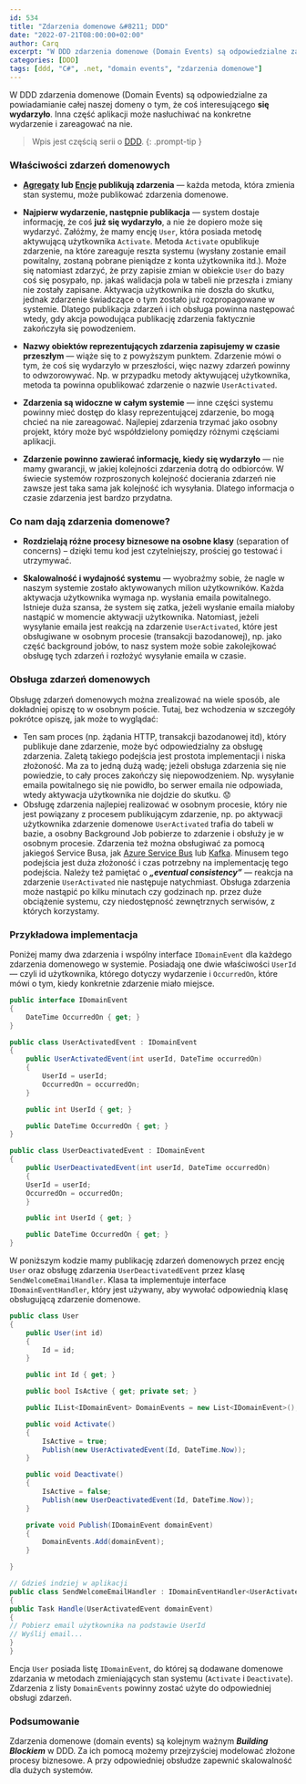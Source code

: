 ```yaml
---
id: 534
title: "Zdarzenia domenowe &#8211; DDD"
date: "2022-07-21T08:00:00+02:00"
author: Carq
excerpt: "W DDD zdarzenia domenowe (Domain Events) są odpowiedzialne za powiadamianie całej naszej domeny o tym, że coś interesującego wydarzyło się. Inna część aplikacji może nasłuchiwać na konkretne wydarzenie i zareagować na nie."
categories: [DDD]
tags: [ddd, "C#", .net, "domain events", "zdarzenia domenowe"]
---
```


W DDD zdarzenia domenowe (Domain Events) są odpowiedzialne za powiadamianie całej naszej domeny o tym, że coś interesującego **się wydarzyło**. Inna część aplikacji może nasłuchiwać na konkretne wydarzenie i zareagować na nie.

<!-- prettier-ignore-start  -->
> Wpis jest częścią serii o [DDD](/ddd/).
{: .prompt-tip }
<!-- prettier-ignore-end  -->

### Właściwości zdarzeń domenowych

- **[Agregaty](/posts/agregat-ddd/) lub [Encje](/posts/encje-podstawy-ddd/) publikują zdarzenia** — każda metoda, która zmienia stan systemu, może publikować zdarzenia domenowe.

- **Najpierw wydarzenie, następnie publikacja** — system dostaje informację, że coś **już się wydarzyło**, a nie że dopiero może się wydarzyć. Załóżmy, że mamy encję `User`, która posiada metodę aktywującą użytkownika `Activate`. Metoda `Activate` opublikuje zdarzenie, na które zareaguje reszta systemu (wysłany zostanie email powitalny, zostaną pobrane pieniądze z konta użytkownika itd.). Może się natomiast zdarzyć, że przy zapisie zmian w obiekcie `User` do bazy coś się posypało, np. jakaś walidacja pola w tabeli nie przeszła i zmiany nie zostały zapisane. Aktywacja użytkownika nie doszła do skutku, jednak zdarzenie świadczące o tym zostało już rozpropagowane w systemie. Dlatego publikacja zdarzeń i ich obsługa powinna następować wtedy, gdy akcja powodująca publikację zdarzenia faktycznie zakończyła się powodzeniem.

- **Nazwy obiektów reprezentujących zdarzenia zapisujemy w czasie przeszłym** — wiąże się to z powyższym punktem. Zdarzenie mówi o tym, że coś się wydarzyło w przeszłości, więc nazwy zdarzeń powinny to odwzorowywać. Np. w przypadku metody aktywującej użytkownika, metoda ta powinna opublikować zdarzenie o nazwie `UserActivated`.

- **Zdarzenia są widoczne w całym systemie** — inne części systemu powinny mieć dostęp do klasy reprezentującej zdarzenie, bo mogą chcieć na nie zareagować. Najlepiej zdarzenia trzymać jako osobny projekt, który może być współdzielony pomiędzy różnymi częściami aplikacji.

- **Zdarzenie powinno zawierać informację, kiedy się wydarzyło** — nie mamy gwarancji, w jakiej kolejności zdarzenia dotrą do odbiorców. W świecie systemów rozproszonych kolejność docierania zdarzeń nie zawsze jest taka sama jak kolejność ich wysyłania. Dlatego informacja o czasie zdarzenia jest bardzo przydatna.

### Co nam dają zdarzenia domenowe?

- **Rozdzielają różne procesy biznesowe na osobne klasy** (separation of concerns) – dzięki temu kod jest czytelniejszy, prościej go testować i utrzymywać.

- **Skalowalność i wydajność systemu** — wyobraźmy sobie, że nagle w naszym systemie zostało aktywowanych milion użytkowników. Każda aktywacja użytkownika wymaga np. wysłania emaila powitalnego. Istnieje duża szansa, że system się zatka, jeżeli wysłanie emaila miałoby nastąpić w momencie aktywacji użytkownika. Natomiast, jeżeli wysyłanie emaila jest reakcją na zdarzenie `UserActivated`, które jest obsługiwane w osobnym procesie (transakcji bazodanowej), np. jako część background jobów, to nasz system może sobie zakolejkować obsługę tych zdarzeń i rozłożyć wysyłanie emaila w czasie.

### Obsługa zdarzeń domenowych

Obsługę zdarzeń domenowych można zrealizować na wiele sposób, ale dokładniej opiszę to w osobnym poście. Tutaj, bez wchodzenia w szczegóły pokrótce opiszę, jak może to wyglądać:

- Ten sam proces (np. żądania HTTP, transakcji bazodanowej itd), który publikuje dane zdarzenie, może być odpowiedzialny za obsługę zdarzenia. Zaletą takiego podejścia jest prostota implementacji i niska złożoność. Ma za to jedną dużą wadę; jeżeli obsługa zdarzenia się nie powiedzie, to cały proces zakończy się niepowodzeniem. Np. wysyłanie emaila powitalnego się nie powidło, bo serwer emaila nie odpowiada, wtedy aktywacja użytkownika nie dojdzie do skutku. 😟
- Obsługę zdarzenia najlepiej realizować w osobnym procesie, który nie jest powiązany z procesem publikującym zdarzenie, np. po aktywacji użytkownika zdarzenie domenowe `UserActivated` trafia do tabeli w bazie, a osobny Background Job pobierze to zdarzenie i obsłuży je w osobnym procesie. Zdarzenia też można obsługiwać za pomocą jakiegoś Service Busa, jak [Azure Service Bus](https://docs.microsoft.com/en-us/azure/service-bus-messaging/service-bus-messaging-overview) lub [Kafka](https://kafka.apache.org/). Minusem tego podejścia jest duża złożoność i czas potrzebny na implementację tego podejścia. Należy też pamiętać o **_„eventual consistency”_** — reakcja na zdarzenie `UserActivated` nie następuje natychmiast. Obsługa zdarzenia może nastąpić po kilku minutach czy godzinach np. przez duże obciążenie systemu, czy niedostępność zewnętrznych serwisów, z których korzystamy.

### Przykładowa implementacja

Poniżej mamy dwa zdarzenia i wspólny interface `IDomainEvent` dla każdego zdarzenia domenowego w systemie. Posiadają one dwie właściwości `UserId` — czyli id użytkownika, którego dotyczy wydarzenie i `OccurredOn`, które mówi o tym, kiedy konkretnie zdarzenie miało miejsce.

```csharp
public interface IDomainEvent
{
    DateTime OccurredOn { get; }
}

public class UserActivatedEvent : IDomainEvent
{
    public UserActivatedEvent(int userId, DateTime occurredOn)
    {
        UserId = userId;
        OccurredOn = occurredOn;
    }

    public int UserId { get; }

    public DateTime OccurredOn { get; }
}

public class UserDeactivatedEvent : IDomainEvent
{
    public UserDeactivatedEvent(int userId, DateTime occurredOn)
    {
    UserId = userId;
    OccurredOn = occurredOn;
    }

    public int UserId { get; }

    public DateTime OccurredOn { get; }
}
```

W poniższym kodzie mamy publikację zdarzeń domenowych przez encję `User` oraz obsługę zdarzenia `UserDeactivatedEvent` przez klasę `SendWelcomeEmailHandler`. Klasa ta implementuje interface `IDomainEventHandler`, który jest używany, aby wywołać odpowiednią klasę obsługującą zdarzenie domenowe.

```csharp
public class User
{
    public User(int id)
    {
        Id = id;
    }

    public int Id { get; }

    public bool IsActive { get; private set; }

    public IList<IDomainEvent> DomainEvents = new List<IDomainEvent>();

    public void Activate()
    {
        IsActive = true;
        Publish(new UserActivatedEvent(Id, DateTime.Now));
    }

    public void Deactivate()
    {
        IsActive = false;
        Publish(new UserDeactivatedEvent(Id, DateTime.Now));
    }

    private void Publish(IDomainEvent domainEvent)
    {
        DomainEvents.Add(domainEvent);
    }

}

// Gdzieś indziej w aplikacji
public class SendWelcomeEmailHandler : IDomainEventHandler<UserActivatedEvent>
{
public Task Handle(UserActivatedEvent domainEvent)
{
// Pobierz email użytkownika na podstawie UserId
// Wyślij email...
}
}
```

Encja `User` posiada listę `IDomainEvent`, do której są dodawane domenowe zdarzania w metodach zmieniających stan systemu (`Activate` i `Deactivate`). Zdarzenia z listy `DomainEvents` powinny zostać użyte do odpowiedniej obsługi zdarzeń.

### Podsumowanie

Zdarzenia domenowe (domain events) są kolejnym ważnym **_Building Blockiem_** w DDD. Za ich pomocą możemy przejrzyściej modelować złożone procesy biznesowe. A przy odpowiedniej obsłudze zapewnić skalowalność dla dużych systemów.
